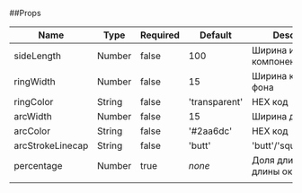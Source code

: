 ##Props

| Name             | Type   | Required | Default       | Description                         |
| ---------------- | ------ | -------- | ------------- | ----------------------------------- |
| sideLength       | Number | false    | 100           | Ширина и высота компонента          |
| ringWidth        | Number | false    | 15            | Ширина кольца-фона                  |
| ringColor        | String | false    | 'transparent' | HEX код                             |
| arcWidth         | Number | false    | 15            | Ширина дуги                         |
| arcColor         | String | false    | '#2aa6dc'     | HEX код                             |
| arcStrokeLinecap | String | false    | 'butt'        | 'butt'/'square'/'round'             |
| percentage       | Number | true     | _none_        | Доля длины дуги от длины окружности |
|                  |        |          |               |                                     |
